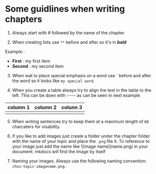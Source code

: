 # Some guidlines when writing chapters

1. Always start with # followed by the name of the chapter.
   
2. When creating lists use `**` before and after so it's in ***bold***

Example :

- **First** : my first item
- **Second** : my second item

3. When wat to place special emphasis on a word use \` before and after the word so it looks like
   `my special word`.
   
4. When you create a table always try to align the text in the table to the left.
   This can be doen with :---- as can be seen in next example

| column 1 | column 2 | colunn 3 |
| :----    | :----    | :----    |
|          |          |          |

5. When writing sentences try to keep them at a maximum lenght of `80` charcaters
   for visability.
   
6. If you like to add images just create a folder under the chapter folder with
   the name of your topic and place the `.png` file it. To reference to your image
   just add the name like \!\[image name]\(name.png) in your document. mkdocs will find
    the image by itself
   
7. Naming your images. Always use the following naming convention: `chxx-topic-imagename.png`.
